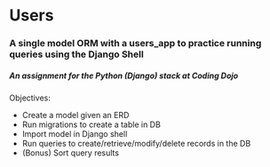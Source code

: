 # Users

### A single model ORM with a users_app to practice running queries using the Django Shell 
##### An assignment for the Python (Django) stack at Coding Dojo


Objectives:
* Create a model given an ERD
* Run migrations to create a table in DB
* Import model in Django shell
* Run queries to create/retrieve/modify/delete records in the DB
* (Bonus) Sort query results
